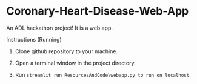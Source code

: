 # Coronary-Heart-Disease-Web-App
An ADL hackathon project! It is a web app. 

Instructions (Running)

1. Clone github repository to your machine. 

2. Open a terminal window in the project directory.

3. Run ```streamlit run ResourcesAndCode\webapp.py to run on localhost```. 
